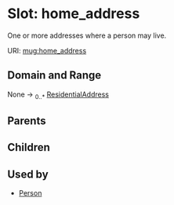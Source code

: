 
# Slot: home_address


One or more addresses where a person may live.

URI: [mug:home_address](https://w3id.org/caufieldjh-in-space/mug_schemas/home_address)


## Domain and Range

None &#8594;  <sub>0..\*</sub> [ResidentialAddress](ResidentialAddress.md)

## Parents


## Children


## Used by

 * [Person](Person.md)
